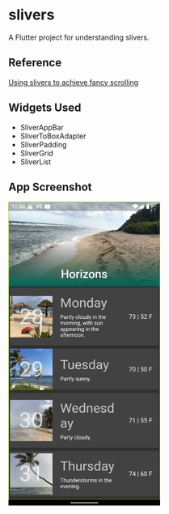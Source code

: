 # slivers

A Flutter project for understanding slivers.

## Reference
[Using slivers to achieve fancy scrolling](https://docs.flutter.dev/development/ui/advanced/slivers)

## Widgets Used

- SliverAppBar
- SliverToBoxAdapter
- SliverPadding
- SliverGrid
- SliverList

## App Screenshot

<img src = "assets/screenshots/ss1.png" alt="ss1" width="300" height="600"/>